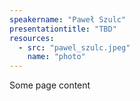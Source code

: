 ```yaml
---
speakername: "Paweł Szulc"
presentationtitle: "TBD"
resources:
  - src: "pawel_szulc.jpeg"
    name: "photo"
---
```


Some page content
